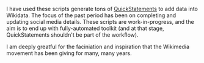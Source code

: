 I have used these scripts generate tons of [QuickStatements](https://tools.wmflabs.org/quickstatements/) to add data into Wikidata.  The focus of the past period has been on completing and updating social media details.  These scripts are work-in-progress, and the aim is to end up with fully-automated toolkit (and at that stage, QuickStatements shouldn't be part of the workflow).

I am deeply greatful for the faciniation and inspiration that the Wikimedia movement has been giving for many, many years.
